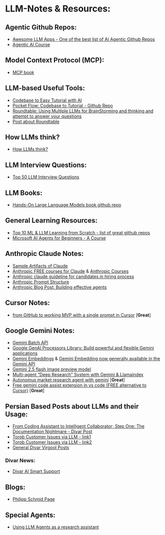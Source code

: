# LLM-Notes & Resources:

## Agentic Github Repos:
- [Awesome LLM Apps - One of the best list of AI Agentic Github Repos](https://github.com/Shubhamsaboo/awesome-llm-apps)
- [Agentic AI Course](https://www.linkedin.com/posts/paoloperrone_15000-people-paid-2500-for-this-agentic-activity-7367305597186207744-RosX?utm_source=share&utm_medium=member_desktop&rcm=ACoAAAgksdYBFu3_vG0bwXWdh93rSqV1J1ghMP4)  

## Model Context Protocol (MCP):
- [MCP book](https://www.linkedin.com/posts/akshay-pachaar_an-illustrated-guide-to-mcp-activity-7344360322851344384-DBnc?utm_source=share&utm_medium=member_desktop&rcm=ACoAAAgksdYBFu3_vG0bwXWdh93rSqV1J1ghMP4)  

## LLM-based Useful Tools:
- [Codebase to Easy Tutorial with AI](https://code2tutorial.com/)
- [Pocket Flow: Codebase to Tutorial - Github Repo](https://github.com/The-Pocket/PocketFlow-Tutorial-Codebase-Knowledge)
- [Roundtable: Using Multiple LLMs for BrainStorming and thinking and attempt to answer your questions](https://roundtable.now/)  
- [Post about Roundtable](https://x.com/soh3il/status/1942593455177220578)  

## How LLMs think?
- [How LLMs think?](https://www.linkedin.com/posts/ravid-shwartz-ziv-8bb18761_you-know-all-those-arguments-that-llms-think-activity-7333886415568605186-LA54?utm_source=share&utm_medium=member_android&rcm=ACoAAAgksdYBFu3_vG0bwXWdh93rSqV1J1ghMP4)  

## LLM Interview Questions:
- [Top 50 LLM Interview Questions](https://www.linkedin.com/posts/maxime-labonne_top-50-llm-interview-questions-activity-7345384063345602560-1-T1?utm_source=share&utm_medium=member_desktop&rcm=ACoAAAgksdYBFu3_vG0bwXWdh93rSqV1J1ghMP4)  

## LLM Books:
- [Hands-On Large Language Models book github repo](https://www.linkedin.com/posts/charlywargnier_7-github-repos-that-make-you-feel-unstoppable-activity-7344990777166426112-McxS?utm_source=share&utm_medium=member_android&rcm=ACoAAAgksdYBFu3_vG0bwXWdh93rSqV1J1ghMP4)  

## General Learning Resources:
- [Top 10 ML & LLM Learning from Scratch - list of great github repos](https://www.linkedin.com/posts/stasbel_if-i-had-to-learn-aiml-from-scratch-id-activity-7348298539246022656-2shJ?utm_source=share&utm_medium=member_desktop&rcm=ACoAAAgksdYBFu3_vG0bwXWdh93rSqV1J1ghMP4)
- [Microsoft AI Agents for Beginners - A Course](https://github.com/microsoft/ai-agents-for-beginners)  

## Anthropic Claude Notes:
- [Sample Artifacts of Claude](https://www.linkedin.com/posts/anthropicresearch_a-roundup-of-claude-artifacts-built-this-activity-7345860181697740800-Aed3?utm_source=share&utm_medium=member_desktop&rcm=ACoAAAgksdYBFu3_vG0bwXWdh93rSqV1J1ghMP4)
- [Anthropic FREE courses for Claude](https://www.linkedin.com/posts/stasbel_anthropic-just-launched-free-courses-for-activity-7349469259166588928-PErS?utm_source=share&utm_medium=member_desktop&rcm=ACoAAAgksdYBFu3_vG0bwXWdh93rSqV1J1ghMP4) & [Anthropic Courses](https://anthropic.skilljar.com/)
- [Anthropic claude guideline for candidates in hiring process](https://www.linkedin.com/posts/gouldjames_guidance-on-candidates-ai-usage-activity-7349158858285535235-ijTy?utm_source=share&utm_medium=member_desktop&rcm=ACoAAAgksdYBFu3_vG0bwXWdh93rSqV1J1ghMP4)
- [Anthropic Prompt Structure](https://www.linkedin.com/posts/omarsar_anthropic-continues-to-crush-it-with-these-activity-7364408327130292225-Itab?utm_source=share&utm_medium=member_desktop&rcm=ACoAAAgksdYBFu3_vG0bwXWdh93rSqV1J1ghMP4)
- [Anthropic Blog Post: Building effective agents](https://www.anthropic.com/engineering/building-effective-agents)  

## Cursor Notes:
- [from GitHub to working MVP with a single prompt in Cursor](https://www.linkedin.com/posts/eric-vyacheslav-156273169_you-can-now-go-from-github-readme-to-working-activity-7366424429620326402-vCUj?utm_source=share&utm_medium=member_desktop&rcm=ACoAAAgksdYBFu3_vG0bwXWdh93rSqV1J1ghMP4) [**Great**]  

## Google Gemini Notes:
- [Gemini Batch API](https://www.linkedin.com/posts/philipp-schmid-a6a2bb196_gemini-api-now-supports-batch-mode-with-50-activity-7348003895790514177-fjJu?utm_source=share&utm_medium=member_desktop&rcm=ACoAAAgksdYBFu3_vG0bwXWdh93rSqV1J1ghMP4)
- [Google GenAI Processors Library: Build powerful and flexible Gemini applications](https://www.linkedin.com/posts/philipp-schmid-a6a2bb196_new-open-source-python-library-from-google-activity-7349320912199991296-nwJw?utm_source=share&utm_medium=member_desktop&rcm=ACoAAAgksdYBFu3_vG0bwXWdh93rSqV1J1ghMP4)
- [Gemini Embeddings](https://www.linkedin.com/posts/philipp-schmid-a6a2bb196_gemini-embeddings-general-available-first-activity-7350573241934962691-iT9N?utm_source=share&utm_medium=member_desktop&rcm=ACoAAAgksdYBFu3_vG0bwXWdh93rSqV1J1ghMP4)  & [Gemini Embedding now generally available in the Gemini API](https://developers.googleblog.com/en/gemini-embedding-available-gemini-api/)
- [Gemini 2.5 flash image preview model](https://www.linkedin.com/posts/philipp-schmid-a6a2bb196_introducing-gemini-25-flash-image-preview-activity-7366110013720825856-83xf?utm_source=share&utm_medium=member_android&rcm=ACoAAAgksdYBFu3_vG0bwXWdh93rSqV1J1ghMP4)  
- [Multi-agent “Deep Research” System with Gemini & Llamaindex](https://www.linkedin.com/posts/philipp-schmid-a6a2bb196_new-guide-learn-how-to-build-a-multi-agent-activity-7350600883023355905-89YX?utm_source=share&utm_medium=member_desktop&rcm=ACoAAAgksdYBFu3_vG0bwXWdh93rSqV1J1ghMP4)
- [Autonomus market research agent with gemini](https://www.linkedin.com/posts/philipp-schmid-a6a2bb196_new-guide-build-an-autonomous-market-research-activity-7363963594432028673-Xzpd?utm_source=share&utm_medium=member_desktop&rcm=ACoAAAgksdYBFu3_vG0bwXWdh93rSqV1J1ghMP4) [**Great**]  
- [Free gemini code assist extension in vs code (FREE alternative to Cursor)](https://www.linkedin.com/posts/stasbel_friendly-reminder-that-google-has-a-free-activity-7347957779300610049-D_j7?utm_source=share&utm_medium=member_desktop&rcm=ACoAAAgksdYBFu3_vG0bwXWdh93rSqV1J1ghMP4) [**Great**]   

## Persian Based Posts about LLMs and their Usage:
- [From Coding Assistant to Intelligent Collaborator; Step One: The Documentation Nightmare - Divar Post](https://virgool.io/@divar/%D8%A7%D8%B2-%D8%AF%D8%B3%D8%AA%DB%8C%D8%A7%D8%B1-%DA%A9%D8%AF%D9%86%D9%88%DB%8C%D8%B3-%D8%AA%D8%A7-%D9%87%D9%85%DA%A9%D8%A7%D8%B1-%D9%87%D9%88%D8%B4%D9%85%D9%86%D8%AF-%DA%AF%D8%A7%D9%85-%D8%A7%D9%88%D9%84-%DA%A9%D8%A7%D8%A8%D9%88%D8%B3-%D9%85%D8%B3%D8%AA%D9%86%D8%AF%D8%B3%D8%A7%D8%B2%DB%8C-jx7vhznchc9w)  
- [Torob Customer Issues via LLM - link1](https://www.linkedin.com/posts/aref-sadeghian-332b4026b_%D8%AF%D8%B1-%D8%A8%D8%B3%DB%8C%D8%A7%D8%B1%DB%8C-%D8%A7%D8%B2-%DA%A9%D8%B3%D8%A8%D9%88%DA%A9%D8%A7%D8%B1%D9%87%D8%A7-%D8%B1%D9%88%D8%B2%D8%A7%D9%86%D9%87-%D8%B5%D8%AF%D9%87%D8%A7-%D8%AA%D8%A7-%D9%87%D8%B2%D8%A7%D8%B1%D8%A7%D9%86-activity-7345402017093201921-ydeN/?utm_source=share&utm_medium=member_android&rcm=ACoAACca5foB_JajH9ghUJ8CiduJGdZae1h8reY)
- [Torob Customer Issues via LLM - link2](https://techblog.torob.com/%D9%88%D8%A7%DA%AF%D8%B0%D8%A7%D8%B1%DB%8C-%DB%8C%DA%A9-%DA%AF%D8%B1%D8%AF%D8%B4-%DA%A9%D8%A7%D8%B1-%D9%BE%DB%8C%DA%86%DB%8C%D8%AF%D9%87-%D8%A8%D9%87-%D9%87%D9%88%D8%B4-%D9%85%D8%B5%D9%86%D9%88%D8%B9%DB%8C-%D9%85%D9%88%D9%84%D8%AF-ry5ycs75am91)
- [General Divar Virgool Posts](https://virgool.io/@divar)  

### Divar News:
- [Divar AI Smart Support](https://divar.news/divar-ai-smart-support/)  

## Blogs:
- [Philipp Schmid Page](https://www.philschmid.de/)  

## Special Agents:
- [Using LLM Agents as a research assistant](https://www.linkedin.com/posts/samuel-schmidgall-288632162_excited-to-announce-that-our-paper-agent-activity-7364035100352602118-fk3r?utm_source=share&utm_medium=member_desktop&rcm=ACoAAAgksdYBFu3_vG0bwXWdh93rSqV1J1ghMP4)
